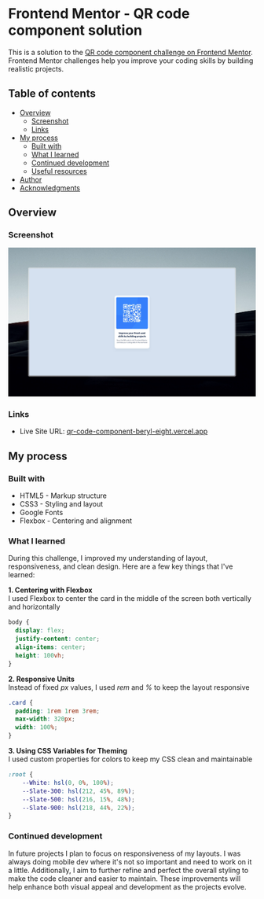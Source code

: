 # Frontend Mentor - QR code component solution

This is a solution to the [QR code component challenge on Frontend Mentor](https://www.frontendmentor.io/challenges/qr-code-component-iux_sIO_H). Frontend Mentor challenges help you improve your coding skills by building realistic projects. 

## Table of contents

- [Overview](#overview)
  - [Screenshot](#screenshot)
  - [Links](#links)
- [My process](#my-process)
  - [Built with](#built-with)
  - [What I learned](#what-i-learned)
  - [Continued development](#continued-development)
  - [Useful resources](#useful-resources)
- [Author](#author)
- [Acknowledgments](#acknowledgments)

## Overview

### Screenshot

![](./img.png)

### Links

- Live Site URL: [qr-code-component-beryl-eight.vercel.app](qr-code-component-beryl-eight.vercel.app)

## My process

### Built with

- HTML5 - Markup structure
- CSS3 - Styling and layout
- Google Fonts
- Flexbox - Centering and alignment

### What I learned

During this challenge, I improved my understanding of layout, responsiveness, and clean design. Here are a few key things that I've learned:

**1. Centering with Flexbox**  
I used Flexbox to center the card in the middle of the screen both vertically and horizontally
```css
body {
  display: flex;
  justify-content: center;
  align-items: center;
  height: 100vh;
}
```
**2. Responsive Units**  
Instead of fixed *px* values, I used *rem* and *%* to keep the layout responsive
```css
.card {
  padding: 1rem 1rem 3rem;
  max-width: 320px;
  width: 100%;
}
```
**3. Using CSS Variables for Theming**  
I used custom properties for colors to keep my CSS clean and maintainable
```css
:root {
    --White: hsl(0, 0%, 100%);
    --Slate-300: hsl(212, 45%, 89%);
    --Slate-500: hsl(216, 15%, 48%);
    --Slate-900: hsl(218, 44%, 22%);
}
```

### Continued development

In future projects I plan to focus on responsiveness of my layouts. I was always doing mobile dev where it's not so important and need to work on it a little. Additionally, I aim to further refine and perfect the overall styling to make the code cleaner and easier to maintain. These improvements will help enhance both visual appeal and development as the projects evolve.

